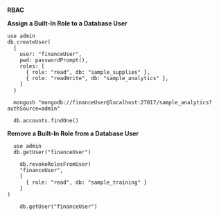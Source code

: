 **RBAC**

**Assign a Built-In Role to a Database User**

    use admin
    db.createUser(
      {
        user: "financeUser",
        pwd: passwordPrompt(),        
        roles: [
          { role: "read", db: "sample_supplies" },
          { role: "readWrite", db: "sample_analytics" },
        ]
      }

      mongosh "mongodb://financeUser@localhost:27017/sample_analytics?authSource=admin"

      db.accounts.findOne()

**Remove a Built-In Role from a Database User**

      use admin
      db.getUser("financeUser")
    
        db.revokeRolesFromUser(
        "financeUser",
        [
          { role: "read", db: "sample_training" }
        ]
    )

        db.getUser("financeUser")
